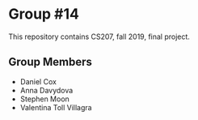 # Group #14
This repository contains CS207, fall 2019, final project.
## Group Members
* Daniel Cox
* Anna Davydova
* Stephen Moon
* Valentina Toll Villagra

